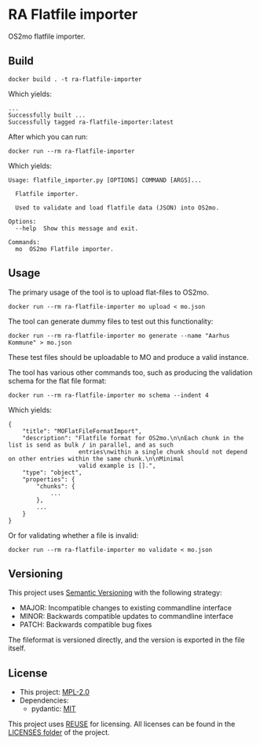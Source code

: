<!--
SPDX-FileCopyrightText: 2021 Magenta ApS <https://magenta.dk>
SPDX-License-Identifier: MPL-2.0
-->


# RA Flatfile importer

OS2mo flatfile importer.

## Build
```
docker build . -t ra-flatfile-importer
```
Which yields:
```
...
Successfully built ...
Successfully tagged ra-flatfile-importer:latest
```
After which you can run:
```
docker run --rm ra-flatfile-importer
```
Which yields:
```
Usage: flatfile_importer.py [OPTIONS] COMMAND [ARGS]...

  Flatfile importer.

  Used to validate and load flatfile data (JSON) into OS2mo.

Options:
  --help  Show this message and exit.

Commands:
  mo  OS2mo Flatfile importer.
```

## Usage
The primary usage of the tool is to upload flat-files to OS2mo.
```
docker run --rm ra-flatfile-importer mo upload < mo.json
```

The tool can generate dummy files to test out this functionality:
```
docker run --rm ra-flatfile-importer mo generate --name "Aarhus Kommune" > mo.json
```
These test files should be uploadable to MO and produce a valid instance.


The tool has various other commands too, such as producing the validation schema for the flat file format:
```
docker run --rm ra-flatfile-importer mo schema --indent 4
```
Which yields:
```
{
    "title": "MOFlatFileFormatImport",
    "description": "Flatfile format for OS2mo.\n\nEach chunk in the list is send as bulk / in parallel, and as such 
                    entries\nwithin a single chunk should not depend on other entries within the same chunk.\n\nMinimal 
                    valid example is [].",
    "type": "object",
    "properties": {
        "chunks": {
            ...
        },
        ...
    }
}
```
Or for validating whether a file is invalid:
```
docker run --rm ra-flatfile-importer mo validate < mo.json
```

## Versioning
This project uses [Semantic Versioning](https://semver.org/) with the following strategy:
- MAJOR: Incompatible changes to existing commandline interface
- MINOR: Backwards compatible updates to commandline interface
- PATCH: Backwards compatible bug fixes

The fileformat is versioned directly, and the version is exported in the file itself.

<!--
## Getting Started

TODO: README section missing!

### Prerequisites


TODO: README section missing!

### Installing

TODO: README section missing!

## Running the tests

TODO: README section missing!

## Deployment

TODO: README section missing!

## Built With

TODO: README section missing!

## Authors

Magenta ApS <https://magenta.dk>

TODO: README section missing!
-->
## License
- This project: [MPL-2.0](LICENSES/MPL-2.0.txt)
- Dependencies:
  - pydantic: [MIT](LICENSES/MIT.txt)

This project uses [REUSE](https://reuse.software) for licensing. All licenses can be found in the [LICENSES folder](LICENSES/) of the project.
